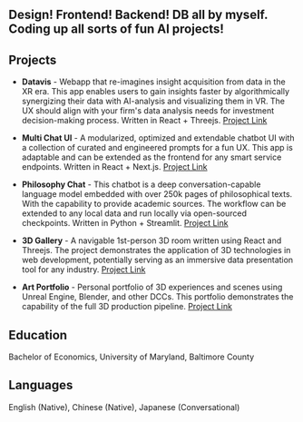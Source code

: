 ## Design! Frontend! Backend! DB all by myself. Coding up all sorts of fun AI projects!

## Projects

- **Datavis** - Webapp that re-imagines insight acquisition from data in the XR era. This app enables users to gain insights faster by algorithmically synergizing their data with AI-analysis and visualizing them in VR. The UX should align with your firm's data analysis needs for investment decision-making process. Written in React + Threejs. [Project Link](https://datavis-one.vercel.app)

- **Multi Chat UI** - A modularized, optimized and extendable chatbot UI with a collection of curated and engineered prompts for a fun UX. This app is adaptable and can be extended as the frontend for any smart service endpoints. Written in React + Next.js. [Project Link](chatbot-compilation.vercel.app)

- **Philosophy Chat** - This chatbot is a deep conversation-capable language model embedded with over 250k pages of philosophical texts. With the capability to provide academic sources. The workflow can be extended to any local data and run locally via open-sourced checkpoints. Written in Python + Streamlit. [Project Link](https://philosophy-chat.streamlit.app)

- **3D Gallery** - A navigable 1st-person 3D room written using React and Threejs. The project demonstrates the application of 3D technologies in web development, potentially serving as an immersive data presentation tool for any industry. [Project Link](https://creative-ataraxia.github.io)

- **Art Portfolio** - Personal portfolio of 3D experiences and scenes using Unreal Engine, Blender, and other DCCs. This portfolio demonstrates the capability of the full 3D production pipeline. [Project Link](https://creative_ataraxia.artstation.com)

## Education
Bachelor of Economics, University of Maryland, Baltimore County

## Languages
English (Native), Chinese (Native), Japanese (Conversational)

